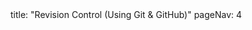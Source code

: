 <frontmatter>
title: "Revision Control (Using Git & GitHub)"
pageNav: 4
</frontmatter>

<include src="container-inPage-asFlat.md" boilerplate />
